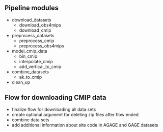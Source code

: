 ## Pipeline modules

- download_datasets
    - download_obs4mips
    - download_cmip
- preprocess_datasets
    - preprocess_cmip
    - preprocess_obs4mips
- model_cmip_data
    - bin_cmip
    - interpolate_cmip
    - add_vertical_to_cmip
- combine_datasets
    - ak_to_cmip
- clean_up

## Flow for downloading CMIP data

+ finalize flow for downloading all data sets
+ create optional argument for deleting zip files after flow ended
+ combine data sets
+ add additional information about site code in AGAGE and GAGE datasets
